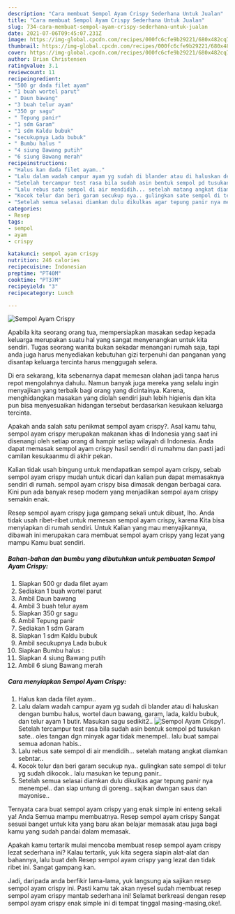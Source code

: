 ```yaml
---
description: "Cara membuat Sempol Ayam Crispy Sederhana Untuk Jualan"
title: "Cara membuat Sempol Ayam Crispy Sederhana Untuk Jualan"
slug: 734-cara-membuat-sempol-ayam-crispy-sederhana-untuk-jualan
date: 2021-07-06T09:45:07.231Z
image: https://img-global.cpcdn.com/recipes/000fc6cfe9b29221/680x482cq70/sempol-ayam-crispy-foto-resep-utama.jpg
thumbnail: https://img-global.cpcdn.com/recipes/000fc6cfe9b29221/680x482cq70/sempol-ayam-crispy-foto-resep-utama.jpg
cover: https://img-global.cpcdn.com/recipes/000fc6cfe9b29221/680x482cq70/sempol-ayam-crispy-foto-resep-utama.jpg
author: Brian Christensen
ratingvalue: 3.1
reviewcount: 11
recipeingredient:
- "500 gr dada filet ayam"
- "1 buah wortel parut"
- " Daun bawang"
- "3 buah telur ayam"
- "350 gr sagu"
- " Tepung panir"
- "1 sdm Garam"
- "1 sdm Kaldu bubuk"
- "secukupnya Lada bubuk"
- " Bumbu halus "
- "4 siung Bawang putih"
- "6 siung Bawang merah"
recipeinstructions:
- "Halus kan dada filet ayam.."
- "Lalu dalam wadah campur ayam yg sudah di blander atau di haluskan dengan bumbu halus, wortel daun bawang, garam, lada, kaldu bubuk, dan telur ayam 1 butir. Masukan sagu sedikit2.."
- "Setelah tercampur test rasa bila sudah asin bentuk sempol pd tusukan sate.. oles tangan dgn minyak agar tidak menempel.. lalu buat sampai semua adonan habis.."
- "Lalu rebus sate sempol di air mendidih... setelah matang angkat diamkan sebntar.."
- "Kocok telur dan beri garam secukup nya.. gulingkan sate sempol di telur yg sudah dikocok.. lalu masukan ke tepung panir.."
- "Setelah semua selasai diamkan dulu dikulkas agar tepung panir nya menempel.. dan siap untung di goreng.. sajikan dwngan saus dan mayonise.."
categories:
- Resep
tags:
- sempol
- ayam
- crispy

katakunci: sempol ayam crispy 
nutrition: 246 calories
recipecuisine: Indonesian
preptime: "PT40M"
cooktime: "PT37M"
recipeyield: "3"
recipecategory: Lunch

---
```



![Sempol Ayam Crispy](https://img-global.cpcdn.com/recipes/000fc6cfe9b29221/680x482cq70/sempol-ayam-crispy-foto-resep-utama.jpg)

Apabila kita seorang orang tua, mempersiapkan masakan sedap kepada keluarga merupakan suatu hal yang sangat menyenangkan untuk kita sendiri. Tugas seorang  wanita bukan sekadar menangani rumah saja, tapi anda juga harus menyediakan kebutuhan gizi terpenuhi dan panganan yang disantap keluarga tercinta harus menggugah selera.

Di era  sekarang, kita sebenarnya dapat memesan olahan jadi tanpa harus repot mengolahnya dahulu. Namun banyak juga mereka yang selalu ingin menyajikan yang terbaik bagi orang yang dicintainya. Karena, menghidangkan masakan yang diolah sendiri jauh lebih higienis dan kita pun bisa menyesuaikan hidangan tersebut berdasarkan kesukaan keluarga tercinta. 



Apakah anda salah satu penikmat sempol ayam crispy?. Asal kamu tahu, sempol ayam crispy merupakan makanan khas di Indonesia yang saat ini disenangi oleh setiap orang di hampir setiap wilayah di Indonesia. Anda dapat memasak sempol ayam crispy hasil sendiri di rumahmu dan pasti jadi camilan kesukaanmu di akhir pekan.

Kalian tidak usah bingung untuk mendapatkan sempol ayam crispy, sebab sempol ayam crispy mudah untuk dicari dan kalian pun dapat memasaknya sendiri di rumah. sempol ayam crispy bisa dimasak dengan berbagai cara. Kini pun ada banyak resep modern yang menjadikan sempol ayam crispy semakin enak.

Resep sempol ayam crispy juga gampang sekali untuk dibuat, lho. Anda tidak usah ribet-ribet untuk memesan sempol ayam crispy, karena Kita bisa menyiapkan di rumah sendiri. Untuk Kalian yang mau menyajikannya, dibawah ini merupakan cara membuat sempol ayam crispy yang lezat yang mampu Kamu buat sendiri.

<!--inarticleads1-->

##### Bahan-bahan dan bumbu yang dibutuhkan untuk pembuatan Sempol Ayam Crispy:

1. Siapkan 500 gr dada filet ayam
1. Sediakan 1 buah wortel parut
1. Ambil  Daun bawang
1. Ambil 3 buah telur ayam
1. Siapkan 350 gr sagu
1. Ambil  Tepung panir
1. Sediakan 1 sdm Garam
1. Siapkan 1 sdm Kaldu bubuk
1. Ambil secukupnya Lada bubuk
1. Siapkan  Bumbu halus :
1. Siapkan 4 siung Bawang putih
1. Ambil 6 siung Bawang merah




<!--inarticleads2-->

##### Cara menyiapkan Sempol Ayam Crispy:

1. Halus kan dada filet ayam..
1. Lalu dalam wadah campur ayam yg sudah di blander atau di haluskan dengan bumbu halus, wortel daun bawang, garam, lada, kaldu bubuk, dan telur ayam 1 butir. Masukan sagu sedikit2..
<img src="https://img-global.cpcdn.com/steps/57e9ec6907839313/160x128cq70/sempol-ayam-crispy-langkah-memasak-2-foto.jpg" alt="Sempol Ayam Crispy">1. Setelah tercampur test rasa bila sudah asin bentuk sempol pd tusukan sate.. oles tangan dgn minyak agar tidak menempel.. lalu buat sampai semua adonan habis..
1. Lalu rebus sate sempol di air mendidih... setelah matang angkat diamkan sebntar..
1. Kocok telur dan beri garam secukup nya.. gulingkan sate sempol di telur yg sudah dikocok.. lalu masukan ke tepung panir..
1. Setelah semua selasai diamkan dulu dikulkas agar tepung panir nya menempel.. dan siap untung di goreng.. sajikan dwngan saus dan mayonise..




Ternyata cara buat sempol ayam crispy yang enak simple ini enteng sekali ya! Anda Semua mampu membuatnya. Resep sempol ayam crispy Sangat sesuai banget untuk kita yang baru akan belajar memasak atau juga bagi kamu yang sudah pandai dalam memasak.

Apakah kamu tertarik mulai mencoba membuat resep sempol ayam crispy lezat sederhana ini? Kalau tertarik, yuk kita segera siapin alat-alat dan bahannya, lalu buat deh Resep sempol ayam crispy yang lezat dan tidak ribet ini. Sangat gampang kan. 

Jadi, daripada anda berfikir lama-lama, yuk langsung aja sajikan resep sempol ayam crispy ini. Pasti kamu tak akan nyesel sudah membuat resep sempol ayam crispy mantab sederhana ini! Selamat berkreasi dengan resep sempol ayam crispy enak simple ini di tempat tinggal masing-masing,oke!.

